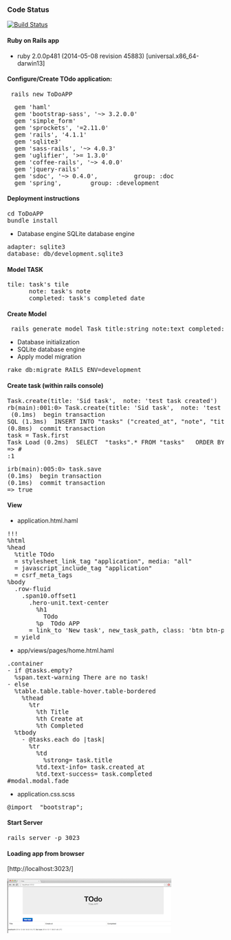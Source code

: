 ### Code Status
[![Build Status](https://travis-ci.org/sidlinux22/ToDoAPP.svg?branch=master)](https://travis-ci.org/sidlinux22/ToDoAPP)

#### Ruby on Rails app
* ruby 2.0.0p481 (2014-05-08 revision 45883) [universal.x86_64-darwin13]

#### Configure/Create TOdo application:
<pre> rails new ToDoAPP </pre>

<pre>
  gem 'haml'
  gem 'bootstrap-sass', '~> 3.2.0.0'
  gem 'simple_form'
  gem 'sprockets', '=2.11.0'
  gem 'rails', '4.1.1'
  gem 'sqlite3'
  gem 'sass-rails', '~> 4.0.3'
  gem 'uglifier', '>= 1.3.0'
  gem 'coffee-rails', '~> 4.0.0'
  gem 'jquery-rails'
  gem 'sdoc', '~> 0.4.0',          group: :doc
  gem 'spring',        group: :development
</pre>

#### Deployment instructions
<pre>
cd ToDoAPP
bundle install
</pre>

* Database engine SQLite database engine
<pre>
adapter: sqlite3
database: db/development.sqlite3
</pre>

#### Model TASK
<pre>
tile: task's tile
      note: task's note
      completed: task's completed date 
</pre>

#### Create Model
<pre>
 rails generate model Task title:string note:text completed:date 
</pre>

* Database initialization
* SQLite database engine
* Apply model migration

<pre>
rake db:migrate RAILS_ENV=development 
</pre>

#### Create task (within rails console)

<pre>
Task.create(title: 'Sid task',  note: 'test task created')
rb(main):001:0> Task.create(title: 'Sid task',  note: 'test task created')
 (0.1ms)  begin transaction
SQL (1.3ms)  INSERT INTO "tasks" ("created_at", "note", "title", "updated_at") VALUES (?, ?, ?, ?)  [["created_at", "2014-12-11 06:01:48.226085"], ["note", "test task created"], ["title", "Sid task"], ["updated_at", "2014-12-11 06:01:48.226085"]]
(0.8ms)  commit transaction
task = Task.first
Task Load (0.2ms)  SELECT  "tasks".* FROM "tasks"   ORDER BY "tasks"."id" ASC LIMIT 1
=> #
:1
</pre>

<pre>
irb(main):005:0> task.save
(0.1ms)  begin transaction
(0.1ms)  commit transaction
=> true
</pre>

#### View
* application.html.haml
<pre>
!!!
%html
%head
  %title TOdo
  = stylesheet_link_tag "application", media: "all"
  = javascript_include_tag "application"
  = csrf_meta_tags
%body
  .row-fluid
    .span10.offset1
      .hero-unit.text-center
        %h1
          TOdo
        %p  TOdo APP
      = link_to 'New task', new_task_path, class: 'btn btn-primary'
  = yield
</pre>

* app/views/pages/home.html.haml

<pre>
.container
- if @tasks.empty?
  %span.text-warning There are no task!
- else
  %table.table.table-hover.table-bordered
    %thead
      %tr
        %th Title
        %th Create at
        %th Completed
  %tbody
    - @tasks.each do |task|
      %tr
        %td
          %strong= task.title
        %td.text-info= task.created_at
        %td.text-success= task.completed
#modal.modal.fade
</pre>

* application.css.scss
<pre>
@import  "bootstrap";
</pre>

#### Start Server

<pre>
rails server -p 3023 
</pre>

#### Loading app from browser
[http://localhost:3023/]

![alt tag](https://github.com/sidlinux22/ToDoAPP/blob/master/log/image.png)

